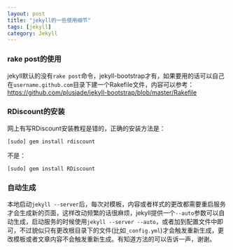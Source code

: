 ```yaml
---
layout: post
title: "jekyll的一些使用细节"
tags: [jekyll]
category: Jekyll
---
```


### rake post的使用

jekyll默认的没有`rake post`命令，jekyll-bootstrap才有，如果要用的话可以自己在`username.github.com`目录下建一个Rakefile文件，内容可以参考：<https://github.com/plusjade/jekyll-bootstrap/blob/master/Rakefile>

### RDiscount的安装

网上有写RDiscount安装教程是错的，正确的安装方法是：

	[sudo] gem install rdiscount

不是：

	[sudo] gem install RDiscount

	
### 自动生成

本地启动`jekyll --server`后，每次对模板，内容或者样式的更改都需要重启服务才会生成新的页面，这样改动频繁的话很麻烦，jekyll提供一个`--auto`参数可以自动生成，启动服务的时候使用`jekyll --server --auto`，或者加到配置文件中即可，不过貌似只有更改根目录下的文件(比如`_config.yml`)才会触发重新生成，更改模板或者文章内容不会触发重新生成。有知道方法的可以告诉一声，谢谢。

